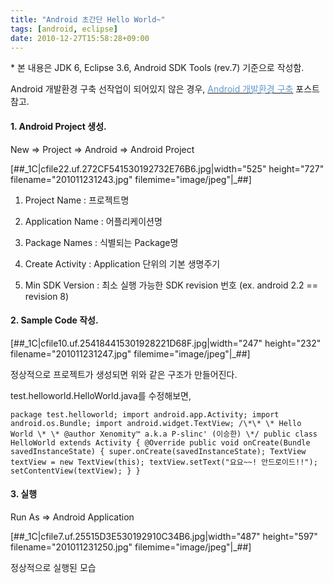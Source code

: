 ```yaml
---
title: "Android 초간단 Hello World~"
tags: [android, eclipse]
date: 2010-12-27T15:58:28+09:00
---
```


\* 본 내용은 JDK 6, Eclipse 3.6, Android SDK Tools (rev.7) 기준으로 작성함.  
  
Android 개발환경 구축 선작업이 되어있지 않은 경우, [<font color="#6699cc">Android 개발환경 구축</font>](http://www.xenomity.com/entry/Android-%EA%B0%9C%EB%B0%9C%ED%99%98%EA%B2%BD-%EA%B5%AC%EC%B6%95) 포스트 참고.  
  
  

#### **1. Android Project 생성.**
New =\> Project =\> Android =\> Android Project  

[##\_1C|cfile22.uf.272CF541530192732E76B6.jpg|width="525" height="727" filename="201011231243.jpg" filemime="image/jpeg"|\_##]

  
   1) Project Name : 프로젝트명  

   2) Application Name : 어플리케이션명

   3) Package Names : 식별되는 Package명

   4) Create Activity : Application 단위의 기본 생명주기

   5) Min SDK Version : 최소 실행 가능한 SDK revision 번호 (ex. android 2.2 == revision 8)  
  

#### **2. Sample Code 작성.**

[##\_1C|cfile10.uf.254184415301928221D68F.jpg|width="247" height="232" filename="201011231247.jpg" filemime="image/jpeg"|\_##]

  

정상적으로 프로젝트가 생성되면 위와 같은 구조가 만들어진다.

test.helloworld.HelloWorld.java를 수정해보면,  

    package test.helloworld; import android.app.Activity; import android.os.Bundle; import android.widget.TextView; /\*\* \* Hello World \* \* @author Xenomity™ a.k.a P-slinc' (이승한) \*/ public class HelloWorld extends Activity { @Override public void onCreate(Bundle savedInstanceState) { super.onCreate(savedInstanceState); TextView textView = new TextView(this); textView.setText("요요~~! 안드로이드!!"); setContentView(textView); } }

  
  

#### **3. 실행**
Run As =\> Android Application  

[##\_1C|cfile7.uf.25515D3E530192910C34B6.jpg|width="487" height="597" filename="201011231250.jpg" filemime="image/jpeg"|\_##]

정상적으로 실행된 모습  
  

